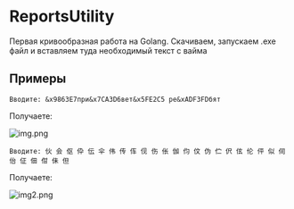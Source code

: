 # ReportsUtility

Первая кривообразная работа на Golang. Скачиваем, запускаем .exe файл и вставляем туда необходимый текст с вайма

## Примеры

```Вводите: &x9863E7при&x7CA3D6вет&x5FE2C5 ре&xADF3FDбят```

Получаете:

![img.png](assets%2Fexamples%2Fimg.png)

```Вводите: 伙 会 伛 伜 伝 伞 伟 传 伡 伣 伤 伥 伽 伨 伩 伪 伫 伬 伭 伦 伻 似 伺 佁 佂 佃 佄 佅 但```

Получаете:

![img2.png](assets%2Fexamples%2Fimg2.png)